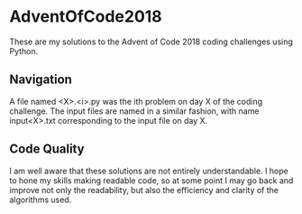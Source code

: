 # AdventOfCode2018

These are my solutions to the Advent of Code 2018 coding challenges using Python.

## Navigation
A file named \<X>.\<i>.py was the ith problem on day X of the coding challenge. The input files are named in a similar fashion, with name input\<X>.txt corresponding to the input file on day X.
  
## Code Quality
I am well aware that these solutions are not entirely understandable. I hope to hone my skills making readable code, so at some point I may go back and improve not only the readability, but also the efficiency and clarity of the algorithms used.


